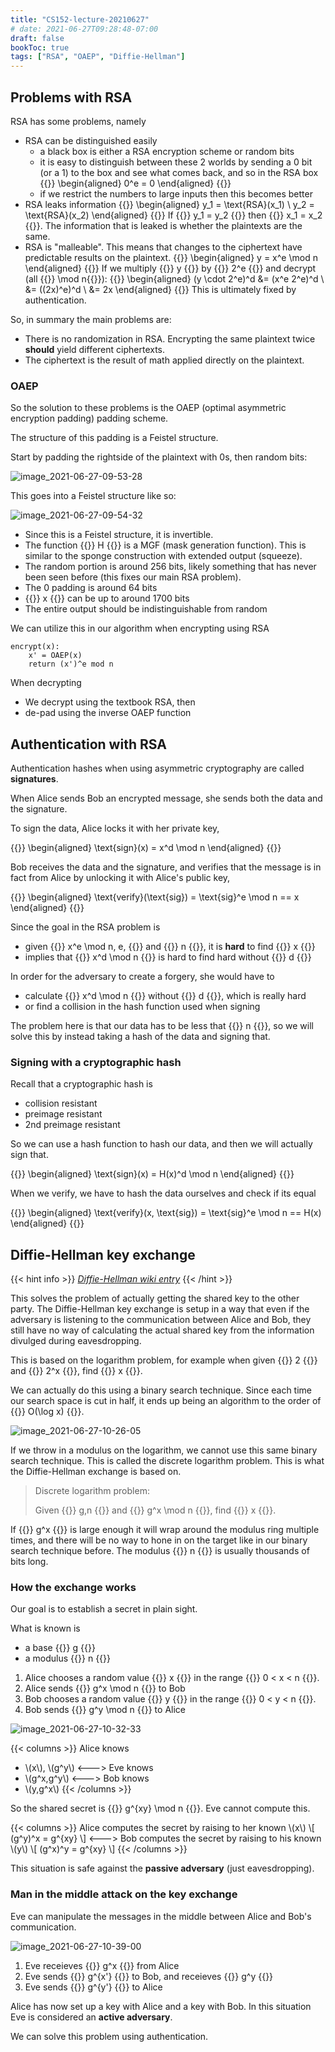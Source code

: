 ```yaml
---
title: "CS152-lecture-20210627"
# date: 2021-06-27T09:28:48-07:00
draft: false
bookToc: true
tags: ["RSA", "OAEP", "Diffie-Hellman"]
---
```


## Problems with RSA

RSA has some problems, namely

- RSA can be distinguished easily
    - a black box is either a RSA encryption scheme or random bits
    - it is easy to distinguish between these 2 worlds by sending a 0 bit (or a 1) to the box and see what comes back, and so in the RSA box
    {{<k display>}}
    \begin{aligned}
        0^e = 0
    \end{aligned}
    {{</k>}}
    - if we restrict the numbers to large inputs then this becomes better
- RSA leaks information
{{<k display>}}
\begin{aligned}
    y_1 = \text{RSA}(x_1) \\
    y_2 = \text{RSA}(x_2)
\end{aligned}
{{</k>}}
If {{<k>}} y_1 = y_2 {{</k>}} then {{<k>}} x_1 = x_2 {{</k>}}.
The information that is leaked is whether the plaintexts are the same.
- RSA is "malleable".
This means that changes to the ciphertext have predictable results on the plaintext.
{{<k display>}}
\begin{aligned}
    y = x^e \mod n
\end{aligned}
{{</k>}}
If we multiply {{<k>}} y {{</k>}} by {{<k>}} 2^e {{</k>}} and decrypt (all {{<k>}} \mod n{{</k>}}):
{{<k display>}}
\begin{aligned}
    (y \cdot 2^e)^d &= (x^e 2^e)^d \\
    &= ((2x)^e)^d \\
    &= 2x
\end{aligned}
{{</k>}}
This is ultimately fixed by authentication.

So, in summary the main problems are:

- There is no randomization in RSA.
Encrypting the same plaintext twice **should** yield different ciphertexts.
- The ciphertext is the result of math applied directly on the plaintext.

### OAEP

So the solution to these problems is the OAEP (optimal asymmetric encryption padding) padding scheme.

The structure of this padding is a Feistel structure.

Start by padding the rightside of the plaintext with 0s, then random bits:

![image_2021-06-27-09-53-28](/notes/image_2021-06-27-09-53-28.png)

This goes into a Feistel structure like so:

![image_2021-06-27-09-54-32](/notes/image_2021-06-27-09-54-32.png)

- Since this is a Feistel structure, it is invertible.
- The function {{<k>}} H {{</k>}} is a MGF (mask generation function).
This is similar to the sponge construction with extended output (squeeze).
- The random portion is around 256 bits, likely something that has never been seen before (this fixes our main RSA problem).
- The 0 padding is around 64 bits
- {{<k>}} x {{</k>}} can be up to around 1700 bits
- The entire output should be indistinguishable from random


We can utilize this in our algorithm when encrypting using RSA

```
encrypt(x):
    x' = OAEP(x)
    return (x')^e mod n
```

When decrypting

- We decrypt using the textbook RSA, then
- de-pad using the inverse OAEP function

## Authentication with RSA

Authentication hashes when using asymmetric cryptography are called **signatures**.

When Alice sends Bob an encrypted message, she sends both the data and the signature.

To sign the data, Alice locks it with her private key,

{{<k display>}}
\begin{aligned}
    \text{sign}(x) = x^d \mod n
\end{aligned}
{{</k>}}

Bob receives the data and the signature, and verifies that the message is in fact from Alice by unlocking it with Alice's public key,

{{<k display>}}
\begin{aligned}
    \text{verify}(\text{sig}) = \text{sig}^e \mod n == x
\end{aligned}
{{</k>}}

Since the goal in the RSA problem is

- given {{<k>}} x^e \mod n, e, {{</k>}} and {{<k>}} n {{</k>}}, it is **hard** to find {{<k>}} x {{</k>}}
- implies that {{<k>}} x^d \mod n {{</k>}} is hard to find hard without {{<k>}} d {{</k>}}

In order for the adversary to create a forgery, she would have to

- calculate {{<k>}} x^d \mod n {{</k>}} without {{<k>}} d {{</k>}}, which is really hard
- or find a collision in the hash function used when signing

The problem here is that our data has to be less that {{<k>}} n {{</k>}}, so we will solve this by instead taking a hash of the data and signing that.

### Signing with a cryptographic hash

Recall that a cryptographic hash is
- collision resistant
- preimage resistant
- 2nd preimage resistant

So we can use a hash function to hash our data, and then we will actually sign that.

{{<k display>}}
\begin{aligned}
    \text{sign}(x) = H(x)^d \mod n
\end{aligned}
{{</k>}}

When we verify, we have to hash the data ourselves and check if its equal

{{<k display>}}
\begin{aligned}
    \text{verify}(x, \text{sig}) = \text{sig}^e \mod n == H(x)
\end{aligned}
{{</k>}}

## Diffie-Hellman key exchange

{{< hint info >}}
[*Diffie-Hellman wiki entry*](https://en.wikipedia.org/wiki/Diffie–Hellman_key_exchange)
{{< /hint >}}

This solves the problem of actually getting the shared key to the other party.
The Diffie-Hellman key exchange is setup in a way that even if the adversary is listening to the communication between Alice and Bob, they still have no way of calculating the actual shared key from the information divulged during eavesdropping.

This is based on the logarithm problem, for example when given {{<k>}} 2 {{</k>}} and {{<k>}} 2^x {{</k>}}, find {{<k>}} x {{</k>}}.

We can actually do this using a binary search technique.
Since each time our search space is cut in half, it ends up being an algorithm to the order of {{<k>}} O(\log x) {{</k>}}.

![image_2021-06-27-10-26-05](/notes/image_2021-06-27-10-26-05.png)

If we throw in a modulus on the logarithm, we cannot use this same binary search technique.
This is called the discrete logarithm problem.
This is what the Diffie-Hellman exchange is based on.

> Discrete logarithm problem:
>
> Given {{<k>}} g,n {{</k>}} and {{<k>}} g^x \mod n {{</k>}}, find {{<k>}} x {{</k>}}.

If {{<k>}} g^x {{</k>}} is large enough it will wrap around the modulus ring multiple times, and there will be no way to hone in on the target like in our binary search technique before.
The modulus {{<k>}} n {{</k>}} is usually thousands of bits long.

### How the exchange works

Our goal is to establish a secret in plain sight.

What is known is

- a base {{<k>}} g {{</k>}}
- a modulus {{<k>}} n {{</k>}}

1. Alice chooses a random value {{<k>}} x {{</k>}} in the range {{<k>}} 0 < x < n {{</k>}}.
2. Alice sends {{<k>}} g^x \mod n {{</k>}} to Bob
3. Bob chooses a random value {{<k>}} y {{</k>}} in the range {{<k>}} 0 < y < n {{</k>}}.
4. Bob sends {{<k>}} g^y \mod n {{</k>}} to Alice

![image_2021-06-27-10-32-33](/notes/image_2021-06-27-10-32-33.png)

{{< columns >}}
Alice knows
- \\(x\\), \\(g^y\\)
<--->
Eve knows
- \\(g^x,g^y\\)
<--->
Bob knows
- \\(y,g^x\\)
{{< /columns >}}

So the shared secret is {{<k>}} g^{xy} \mod n {{</k>}}.
Eve cannot compute this.

{{< columns >}}
Alice computes the secret by raising to her known \\(x\\)
\\[
(g^y)^x = g^{xy}
\\]
<--->
Bob computes the secret by raising to his known \\(y\\)
\\[
(g^x)^y = g^{xy}
\\]
{{< /columns >}}

This situation is safe against the **passive adversary** (just eavesdropping).

### Man in the middle attack on the key exchange

Eve can manipulate the messages in the middle between Alice and Bob's communication.

![image_2021-06-27-10-39-00](/notes/image_2021-06-27-10-39-00.png)

1. Eve receieves {{<k>}} g^x {{</k>}} from Alice
2. Eve sends {{<k>}} g^{x'} {{</k>}} to Bob, and receieves {{<k>}} g^y {{</k>}}
3. Eve sends {{<k>}} g^{y'} {{</k>}} to Alice

Alice has now set up a key with Alice and a key with Bob.
In this situation Eve is considered an **active adversary**.

We can solve this problem using authentication.


